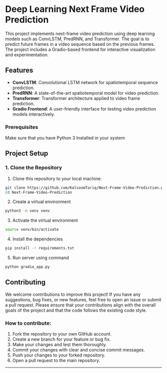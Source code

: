 # Deep Learning Next Frame Video Prediction

This project implements next-frame video prediction using deep learning models such as ConvLSTM, PredRNN, and Transformer. The goal is to predict future frames in a video sequence based on the previous frames. The project includes a Gradio-based frontend for interactive visualization and experimentation.

## Features
- **ConvLSTM**: Convolutional LSTM network for spatiotemporal sequence prediction.
- **PredRNN**: A state-of-the-art spatiotemporal model for video prediction.
- **Transformer**: Transformer architecture applied to video frame prediction.
- **Gradio Frontend**: A user-friendly interface for testing video prediction models interactively.

  
### Prerequisites

Make sure that you have Python 3 Installed in your system

## Project Setup

### 1. Clone the Repository

1. Clone this repository to your local machine:

```bash
git clone https://github.com/KalsoomTariq/Next-Frame-Video-Prediction.git
cd Next-Frame-Video-Prediction
```


2. Create a virtual environment
```bash
python3 -m venv venv
```

3. Activate the virtual environment
```bash
source venv/bin/activate
```

4. Install the dependencies
```bash
pip install -r requirements.txt
```

5. Run server using command
```bash
python gradio_app.py
```

## Contributing

We welcome contributions to improve this project! If you have any suggestions, bug fixes, or new features, feel free to open an issue or submit a pull request. Please ensure that your contributions align with the overall goals of the project and that the code follows the existing code style.

### How to contribute:
1. Fork the repository to your own GitHub account.
2. Create a new branch for your feature or bug fix.
3. Make your changes and test them thoroughly.
4. Commit your changes with clear and concise commit messages.
5. Push your changes to your forked repository.
6. Open a pull request to the main repository.

---
